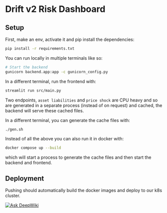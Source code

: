 # Drift v2 Risk Dashboard

## Setup

First, make an env, activate it and pip install the dependencies:

```bash
pip install -r requirements.txt
```

You can run locally in multiple terminals like so:

```bash
# Start the backend
gunicorn backend.app:app -c gunicorn_config.py
```

In a different terminal, run the frontend with:

```bash
streamlit run src/main.py
```

Two endpoints, `asset liabilities` and `price shock` are CPU heavy and so are generated in a separate process
(instead of on request) and cached, the backend will serve these cached files.

In a different terminal, you can generate the cache files with:

```bash
./gen.sh
```

Instead of all the above you can also run it in docker with:

```bash
docker compose up --build
```

which will start a process to generate the cache files and then start the backend and frontend.

## Deployment

Pushing should automatically build the docker images and deploy to our k8s cluster.

[![Ask DeepWiki](https://deepwiki.com/badge.svg)](https://deepwiki.com/drift-labs/driftpy)